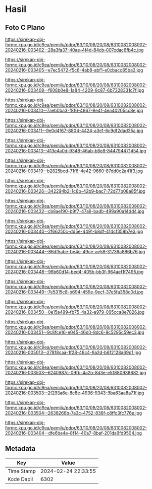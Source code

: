 # Hasil

## Foto C Plano

https://sirekap-obj-formc.kpu.go.id/c9ea/pemilu/pdpr/63/10/08/20/08/6310082008002-20240216-003402--28a3fa37-40ae-4f4d-84cb-007cdac6fb4c.jpg

https://sirekap-obj-formc.kpu.go.id/c9ea/pemilu/pdpr/63/10/08/20/08/6310082008002-20240216-003405--e7ec5472-f5c6-4ab8-abf1-e0cbacc85ba3.jpg

https://sirekap-obj-formc.kpu.go.id/c9ea/pemilu/pdpr/63/10/08/20/08/6310082008002-20240216-003408--f608b0e8-1a84-4209-8c87-6b7328331c7f.jpg

https://sirekap-obj-formc.kpu.go.id/c9ea/pemilu/pdpr/63/10/08/20/08/6310082008002-20240216-003410--7aeb0ba3-f8f6-4867-8e4f-4ea40205cc8e.jpg

https://sirekap-obj-formc.kpu.go.id/c9ea/pemilu/pdpr/63/10/08/20/08/6310082008002-20240216-003411--9e0d4f67-8804-4424-a3e1-6c9df2dad35a.jpg

https://sirekap-obj-formc.kpu.go.id/c9ea/pemilu/pdpr/63/10/08/20/08/6310082008002-20240216-003413--413e4a0d-9348-46ab-b6e8-844794471454.jpg

https://sirekap-obj-formc.kpu.go.id/c9ea/pemilu/pdpr/63/10/08/20/08/6310082008002-20240216-003419--b2825bcd-71f6-4e42-9660-87dd0c2a41f3.jpg

https://sirekap-obj-formc.kpu.go.id/c9ea/pemilu/pdpr/63/10/08/20/08/6310082008002-20240216-003426--342294b2-1c6b-42b9-bac7-72d77b08a85f.jpg

https://sirekap-obj-formc.kpu.go.id/c9ea/pemilu/pdpr/63/10/08/20/08/6310082008002-20240216-003432--cb8ae190-b9f7-47a9-badb-499a90a14dd4.jpg

https://sirekap-obj-formc.kpu.go.id/c9ea/pemilu/pdpr/63/10/08/20/08/6310082008002-20240216-003440--2f66250c-dd5e-4491-b8df-414cf358b7e3.jpg

https://sirekap-obj-formc.kpu.go.id/c9ea/pemilu/pdpr/63/10/08/20/08/6310082008002-20240216-003444--86df5abe-be4e-49ce-ae58-31736a886b76.jpg

https://sirekap-obj-formc.kpu.go.id/c9ea/pemilu/pdpr/63/10/08/20/08/6310082008002-20240216-003448--96b60d14-bed4-405b-bb3f-964aef1f7495.jpg

https://sirekap-obj-formc.kpu.go.id/c9ea/pemilu/pdpr/63/10/08/20/08/6310082008002-20240216-003449--7e5315c8-b694-459e-9ecf-37e5fa358c0d.jpg

https://sirekap-obj-formc.kpu.go.id/c9ea/pemilu/pdpr/63/10/08/20/08/6310082008002-20240216-003450--0e15a499-fb75-4a32-a979-065cca8e7826.jpg

https://sirekap-obj-formc.kpu.go.id/c9ea/pemilu/pdpr/63/10/08/20/08/6310082008002-20240216-003451--9c8fce16-e045-46d0-8dc6-8c5295c59ec3.jpg

https://sirekap-obj-formc.kpu.go.id/c9ea/pemilu/pdpr/63/10/08/20/08/6310082008002-20240216-005013--27818caa-1f28-48c4-9a2d-b612128a69d1.jpg

https://sirekap-obj-formc.kpu.go.id/c9ea/pemilu/pdpr/63/10/08/20/08/6310082008002-20240216-003503--6240987c-09fb-4a2b-8d3e-e51880938682.jpg

https://sirekap-obj-formc.kpu.go.id/c9ea/pemilu/pdpr/63/10/08/20/08/6310082008002-20240216-003503--2f293a6e-8c8e-4936-9343-9ba63aa8a71f.jpg

https://sirekap-obj-formc.kpu.go.id/c9ea/pemilu/pdpr/63/10/08/20/08/6310082008002-20240216-003504--2638266b-7a3c-4752-836f-c8ffc3fc776e.jpg

https://sirekap-obj-formc.kpu.go.id/c9ea/pemilu/pdpr/63/10/08/20/08/6310082008002-20240216-003404--dfe6ba4e-8f14-40a7-8baf-201da6fd9504.jpg


## Metadata

| Key        | Value               |
| ---------- | ------------------- |
| Time Stamp | 2024-02-24 22:33:55 |
| Kode Dapil | 6302                |



